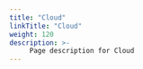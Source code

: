 ```yaml
---
title: "Cloud"
linkTitle: "Cloud"
weight: 120
description: >-
     Page description for Cloud
---
```



